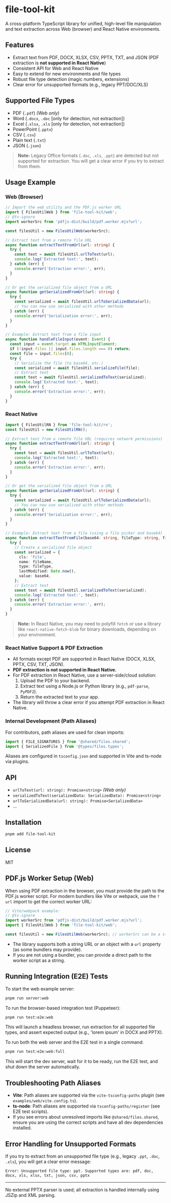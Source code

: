 # file-tool-kit

A cross-platform TypeScript library for unified, high-level file manipulation and text extraction across Web (browser) and React Native environments.

## Features
- Extract text from PDF, DOCX, XLSX, CSV, PPTX, TXT, and JSON (PDF extraction is **not supported in React Native**)
- Consistent API for Web and React Native
- Easy to extend for new environments and file types
- Robust file type detection (magic numbers, extensions)
- Clear error for unsupported formats (e.g., legacy PPT/DOC/XLS)

## Supported File Types
- PDF (`.pdf`) *(Web only)*
- Word (`.docx`, `.doc` [only for detection, not extraction])
- Excel (`.xlsx`, `.xls` [only for detection, not extraction])
- PowerPoint (`.pptx`)
- CSV (`.csv`)
- Plain text (`.txt`)
- JSON (`.json`)

> **Note:** Legacy Office formats (`.doc`, `.xls`, `.ppt`) are detected but not supported for extraction. You will get a clear error if you try to extract from them.

## Usage Example

### Web (Browser)
```ts
// Import the web utility and the PDF.js worker URL
import { FilesUtilWeb } from 'file-tool-kit/web';
// @ts-ignore
import workerSrc from 'pdfjs-dist/build/pdf.worker.mjs?url';

const filesUtil = new FilesUtilWeb(workerSrc);

// Extract text from a remote file URL
async function extractTextFromUrl(url: string) {
  try {
    const text = await filesUtil.urlToText(url);
    console.log('Extracted text:', text);
  } catch (err) {
    console.error('Extraction error:', err);
  }
}

// Or get the serialized file object from a URL
async function getSerializedFromUrl(url: string) {
  try {
    const serialized = await filesUtil.urlToSerializedData(url);
    // You can now use serialized with other methods
  } catch (err) {
    console.error('Serialization error:', err);
  }
}

// Example: Extract text from a file input
async function handleFileInput(event: Event) {
  const input = event.target as HTMLInputElement;
  if (!input.files || input.files.length === 0) return;
  const file = input.files[0];
  try {
    // Serialize the file (to base64, etc.)
    const serialized = await filesUtil.serializeFile(file);
    // Extract text
    const text = await filesUtil.serializedToText(serialized);
    console.log('Extracted text:', text);
  } catch (err) {
    console.error('Extraction error:', err);
  }
}
```

### React Native
```ts
import { FilesUtilRN } from 'file-tool-kit/rn';
const filesUtil = new FilesUtilRN();

// Extract text from a remote file URL (requires network permissions)
async function extractTextFromUrl(url: string) {
  try {
    const text = await filesUtil.urlToText(url);
    console.log('Extracted text:', text);
  } catch (err) {
    console.error('Extraction error:', err);
  }
}

// Or get the serialized file object from a URL
async function getSerializedFromUrl(url: string) {
  try {
    const serialized = await filesUtil.urlToSerializedData(url);
    // You can now use serialized with other methods
  } catch (err) {
    console.error('Serialization error:', err);
  }
}

// Example: Extract text from a file (using a file picker and base64)
async function extractTextFromFile(base64: string, fileType: string, fileName: string) {
  try {
    // Create a serialized file object
    const serialized = {
      cls: 'File',
      name: fileName,
      type: fileType,
      lastModified: Date.now(),
      value: base64,
    };
    // Extract text
    const text = await filesUtil.serializedToText(serialized);
    console.log('Extracted text:', text);
  } catch (err) {
    console.error('Extraction error:', err);
  }
}
```
> **Note:** In React Native, you may need to polyfill `fetch` or use a library like `react-native-fetch-blob` for binary downloads, depending on your environment.

### React Native Support & PDF Extraction
- All formats except PDF are supported in React Native (DOCX, XLSX, PPTX, CSV, TXT, JSON).
- **PDF extraction is not supported in React Native.**
- For PDF extraction in React Native, use a server-side/cloud solution:
  1. Upload the PDF to your backend.
  2. Extract text using a Node.js or Python library (e.g., `pdf-parse`, `PyPDF2`).
  3. Return the extracted text to your app.
- The library will throw a clear error if you attempt PDF extraction in React Native.

### Internal Development (Path Aliases)
For contributors, path aliases are used for clean imports:
```ts
import { FILE_SIGNATURES } from '@shared/files.shared';
import { SerializedFile } from '@types/files.types';
```
Aliases are configured in `tsconfig.json` and supported in Vite and ts-node via plugins.

## API
- `urlToText(url: string): Promise<string>` *(Web only)*
- `serializedToText(serializedData: SerializedData): Promise<string>`
- `urlToSerializedData(url: string): Promise<SerializedData>`
- ...

## Installation
```sh
pnpm add file-tool-kit
```

## License
MIT 

## PDF.js Worker Setup (Web)

When using PDF extraction in the browser, you must provide the path to the PDF.js worker script. For modern bundlers like Vite or webpack, use the `?url` import to get the correct worker URL:

```ts
// Vite/webpack example:
// @ts-ignore
import workerSrc from 'pdfjs-dist/build/pdf.worker.mjs?url';
import { FilesUtilWeb } from 'file-tool-kit/web';

const filesUtil = new FilesUtilWeb(workerSrc); // workerSrc can be a string or { url: string }
```

- The library supports both a string URL or an object with a `url` property (as some bundlers may provide).
- If you are not using a bundler, you can provide a direct path to the worker script as a string. 

## Running Integration (E2E) Tests

To start the web example server:

```sh
pnpm run server:web
```

To run the browser-based integration test (Puppeteer):

```sh
pnpm run test:e2e:web
```

This will launch a headless browser, run extraction for all supported file types, and assert expected output (e.g., 'lorem ipsum' in DOCX and PPTX).

To run both the web server and the E2E test in a single command:

```sh
pnpm run test:e2e:web:full
```

This will start the dev server, wait for it to be ready, run the E2E test, and shut down the server automatically.

## Troubleshooting Path Aliases
- **Vite**: Path aliases are supported via the `vite-tsconfig-paths` plugin (see `examples/web/vite.config.ts`).
- **ts-node**: Path aliases are supported via `tsconfig-paths/register` (see E2E test scripts).
- If you see errors about unresolved imports like `@shared/files.shared`, ensure you are using the correct scripts and have all dev dependencies installed.

## Error Handling for Unsupported Formats
If you try to extract from an unsupported file type (e.g., legacy `.ppt`, `.doc`, `.xls`), you will get a clear error message:

```
Error: Unsupported file type: ppt. Supported types are: pdf, doc, docx, xls, xlsx, txt, json, csv, pptx
```

---

No external PPTX parser is used; all extraction is handled internally using JSZip and XML parsing. 